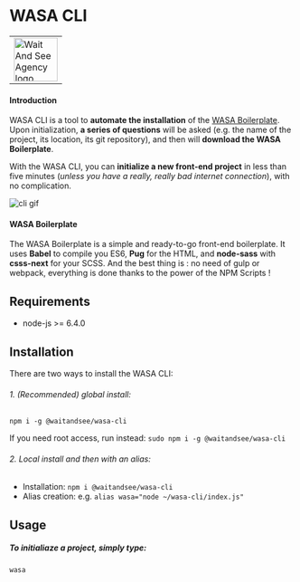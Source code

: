 # WASA CLI

<table>
  <tr>
    <td>
      <a href="http://www.waitandsee.fr/home">
        <img width="77px" alt="Wait And See Agency logo" src="https://raw.githubusercontent.com/waitandseeagency/wasa-cli/gh-pages/wait-and-see-agency-logo.png" />
      </a>
  </td>
  </tr>
</table>

#### Introduction
WASA CLI is a tool to **automate the installation** of the <a href="https://github.com/waitandseeagency/wasa-boilerplate/">WASA Boilerplate</a>. Upon initialization, **a series of questions** will be asked (e.g. the name of the project, its location, its git repository), and then will **download the WASA Boilerplate**. 

With the WASA CLI, you can **initialize a new front-end project** in less than five minutes (*unless you have a really, really bad internet connection*), with no complication.

![cli gif](https://raw.githubusercontent.com/waitandseeagency/wasa-cli/gh-pages/wasa-cli.gif)


#### WASA Boilerplate
The WASA Boilerplate is a simple and ready-to-go front-end boilerplate. It uses **Babel** to compile you ES6, **Pug** for the HTML, and **node-sass** with **csss-next** for your SCSS. And the best thing is : no need of gulp or webpack, everything is done thanks to the power of the NPM Scripts !


## Requirements
- node-js >= 6.4.0

## Installation
There are two ways to install the WASA CLI:

###### 1. (Recommended) global install:
```
npm i -g @waitandsee/wasa-cli
``` 

If you need root access, run instead: `sudo npm i -g @waitandsee/wasa-cli`

###### 2. Local install and then with an alias:
  - Installation: `npm i @waitandsee/wasa-cli`
  - Alias creation: e.g. `alias wasa="node ~/wasa-cli/index.js"`

## Usage
##### To initialiaze a project, simply type:
```
wasa
```
